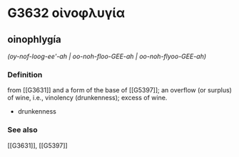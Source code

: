 # G3632 οἰνοφλυγία

## oinophlygía

_(oy-nof-loog-ee'-ah | oo-noh-floo-GEE-ah | oo-noh-flyoo-GEE-ah)_

### Definition

from [[G3631]] and a form of the base of [[G5397]]; an overflow (or surplus) of wine, i.e., vinolency (drunkenness); excess of wine.

- drunkenness

### See also

[[G3631]], [[G5397]]

